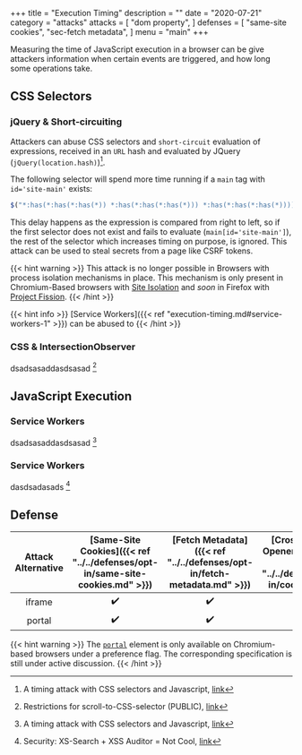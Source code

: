 +++
title = "Execution Timing"
description = ""
date = "2020-07-21"
category = "attacks"
attacks = [
    "dom property",
]
defenses = [
    "same-site cookies",
    "sec-fetch metadata",
]
menu = "main"
+++

Measuring the time of JavaScript execution in a browser can be give attackers information when certain events are triggered, and how long some operations take. 

## CSS Selectors

### jQuery & Short-circuiting

Attackers can abuse CSS selectors and `short-circuit` evaluation of expressions, received in an `URL` hash and evaluated by JQuery (`jQuery(location.hash)`)[^3].

The following selector will spend more time running if a `main` tag with `id='site-main'` exists:

```javascript
$("*:has(*:has(*:has(*)) *:has(*:has(*:has(*))) *:has(*:has(*:has(*)))) main[id='site-main']")
```

This delay happens as the expression is compared from right to left, so if the first selector does not exist and fails to evaluate (`main[id='site-main']`), the rest of the selector which increases timing on purpose, is ignored. This attack can be used to steal secrets from a page like CSRF tokens.

{{< hint warning >}}
This attack is no longer possible in Browsers with process isolation mechanisms in place. This mechanism is only present in Chromium-Based browsers with [Site Isolation](https://www.chromium.org/Home/chromium-security/site-isolation) and *soon* in Firefox with [Project Fission](https://wiki.mozilla.org/Project_Fission).
{{< /hint >}}

{{< hint info >}}
[Service Workers]({{< ref "execution-timing.md#service-workers-1" >}})  can be abused to 
{{< /hint >}}

### CSS & IntersectionObserver
dsadsasaddasdsasad [^4]


## JavaScript Execution

### Service Workers

dsadsasaddasdsasad [^3]

### Service Workers

dasdsadasads [^5]

## Defense

| Attack Alternative  | [Same-Site Cookies]({{< ref "../../defenses/opt-in/same-site-cookies.md" >}})  | [Fetch Metadata]({{< ref "../../defenses/opt-in/fetch-metadata.md" >}})  | [Cross-Origin-Opener-Policy]({{< ref "../../defenses/opt-in/coop.md" >}})  |  [Framing Protections]({{< ref "../../defenses/opt-in/xfo.md" >}}) |
|:-------------------:|:------------------:|:---------------:|:-----:|:--------------------:|
| iframe              |         ✔️         |      ✔️         |  ❌   |          ✔️         |
| portal              |         ✔️         |      ✔️         |  ❌   |          ❌         |

{{< hint warning >}}
The [`portal`](https://web.dev/hands-on-portals/) element is only available on Chromium-based browsers under a preference flag. The corresponding specification is still under active discussion.
{{< /hint >}}


[^1]: Loophole: Timing Attacks on Shared Event Loops in Chrome, [link](https://www.usenix.org/system/files/conference/usenixsecurity17/sec17-vila.pdf)
[^2]: Matryoshka - Web Application Timing Attacks (or.. Timing Attacks against JavaScript Applications in Browsers), [link](https://sirdarckcat.blogspot.com/2014/05/matryoshka-web-application-timing.html)
[^3]: A timing attack with CSS selectors and Javascript, [link](https://blog.sheddow.xyz/css-timing-attack/)
[^4]: Restrictions for scroll-to-CSS-selector (PUBLIC), [link](https://docs.google.com/document/d/15HVLD6nddA0OaI8Dd0ayBP2jlGw5JpRD-njAyY1oNZo/edit#heading=h.wds2qckm3kh5)
[^5]: Security: XS-Search + XSS Auditor = Not Cool, [link](https://bugs.chromium.org/p/chromium/issues/detail?id=922829)

